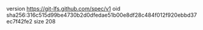 version https://git-lfs.github.com/spec/v1
oid sha256:316c515d99be4730b2d0dfedae51b00e8df28c484f012f920ebbd37ec7f42fe2
size 208
